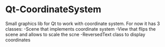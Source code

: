 # Qt-CoordinateSystem
Small graphics lib for Qt to work with coordinate system.
For now it has 3 classes:
  -Scene that implements coordinate system
  -View that flips the scene and allows to scale the scne
  -ReversedText class to display coordinates
